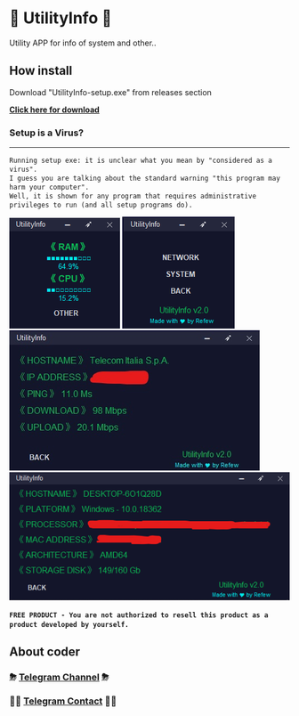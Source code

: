 # 🔮 UtilityInfo 🔮
Utility APP for info of system and other..

## How install
Download "UtilityInfo-setup.exe" from releases section

**[Click here for download](https://github.com/RefewDev/UtilityInfo/releases/download/v1.0/UtilityInfo-setup.exe)**

### Setup is a Virus?
------
    Running setup exe: it is unclear what you mean by "considered as a virus".
    I guess you are talking about the standard warning "this program may harm your computer".
    Well, it is shown for any program that requires administrative privileges to run (and all setup programs do). 
    

![pic](https://github.com/RefewDev/UtilityInfo/blob/master/utinfo.png)
![picx](https://github.com/RefewDev/UtilityInfo/blob/master/home.png)
![pic2](https://github.com/RefewDev/UtilityInfo/blob/master/network.jpg)
![pic3](https://github.com/RefewDev/UtilityInfo/blob/master/system2.png)

**`FREE PRODUCT - You are not authorized to resell this product as a product developed by yourself.`**

## About coder
### ⛈ [Telegram Channel](https://t.me/RefewDevOfficial) ⛈
### 👨‍💻 [Telegram Contact](https://t.me/Refew) 👨‍💻
